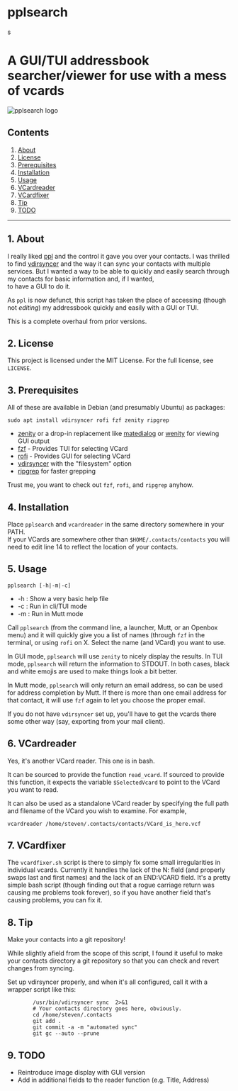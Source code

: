 pplsearch
==========
s
# A GUI/TUI addressbook searcher/viewer for use with a mess of vcards

![pplsearch logo](https://raw.githubusercontent.com/uriel1998/ppl_virdirsyncer_addysearch/master/pplsearch-open-graph.png "logo")

## Contents
 1. [About](#1-about)
 2. [License](#2-license)
 3. [Prerequisites](#3-prerequisites)
 4. [Installation](#4-installation)
 5. [Usage](#5-usage)
 6. [VCardreader](#6-vcardreader)
 7. [VCardfixer](#7-vcardfixer)
 8. [Tip](#8-tip)
 9. [TODO](#9-todo)

***
## 1. About 

I really liked [ppl](https://web.archive.org/web/20170610235714/http://ppladdressbook.org/) and the control it 
gave you over your contacts. I was thrilled to find [vdirsyncer](https://github.com/pimutils/vdirsyncer) 
and the way it can sync your contacts with multiple services. But I wanted a way to be able to 
quickly and easily search through my contacts for basic information and, if I wanted,  
to have a GUI to do it. 

As `ppl` is now defunct, this script has taken the place of accessing (though 
not *editing*) my addressbook quickly and easily with a GUI or TUI.

This is a complete overhaul from prior versions.

## 2. License

This project is licensed under the MIT License. For the full license, see `LICENSE`.

## 3. Prerequisites

All of these are available in Debian (and presumably Ubuntu) as packages:

`sudo apt install vdirsyncer rofi fzf zenity ripgrep`

* [zenity](https://help.gnome.org/users/zenity/stable/) or a drop-in replacement like [matedialog](https://github.com/mate-desktop/mate-dialogs) or 
[wenity](http://freecode.com/projects/wenity) for viewing GUI output
* [fzf](https://github.com/junegunn/fzf) - Provides TUI for selecting VCard
* [rofi](https://github.com/davatorium/rofi) - Provides GUI for selecting VCard
* [vdirsyncer](https://github.com/pimutils/vdirsyncer) with the "filesystem" option
* [ripgrep](https://github.com/BurntSushi/ripgrep) for faster grepping

Trust me, you want to check out `fzf`, `rofi`, and `ripgrep` anyhow.

## 4. Installation

Place `pplsearch` and `vcardreader` in the same directory somewhere in your PATH.  
If your VCards are somewhere other than `$HOME/.contacts/contacts` you will 
need to edit line 14 to reflect the location of your contacts.


## 5. Usage

`pplsearch [-h|-m|-c]`

* -h : Show a very basic help file
* -c : Run in cli/TUI mode 
* -m : Run in Mutt mode

Call `pplsearch` (from the command line, a launcher, Mutt, or an Openbox menu) 
and it will quickly give you a list of names (through `fzf` in the terminal, or 
using `rofi` on X. Select the name (and VCard) you want to use.

In GUI mode, `pplsearch` will use `zenity` to nicely display the results. In 
TUI mode, `pplsearch` will return the information to STDOUT.  In both cases, 
black and white emojis are used to make things look a bit better.

In Mutt mode, `pplsearch` will only return an email address, so can be used 
for address completion by Mutt. If there is more than one email address for 
that contact, it will use `fzf` again to let you choose the proper email.

If you do not have `vdirsyncer` set up, you'll have to get the vcards 
there some other way (say, exporting from your mail client).

## 6. VCardreader

Yes, it's another VCard reader. This one is in bash. 

It can be sourced to provide the function `read_vcard`. If sourced to provide 
this function, it expects the variable `$SelectedVcard` to point to the VCard 
you want to read. 

It can also be used as a standalone VCard reader by specifying the full path and 
filename of the VCard you wish to examine. For example,

`vcardreader /home/steven/.contacts/contacts/VCard_is_here.vcf`

## 7. VCardfixer

The `vcardfixer.sh` script is there to simply fix some small irregularities 
in individual vcards. Currently it handles the lack of the N: field (and 
properly swaps last and first names) and the lack of an END:VCARD field. 
It's a pretty simple bash script (though finding out that a rogue carriage 
return was causing me problems took forever), so if you have another field 
that's causing problems, you can fix it.

## 8. Tip

Make your contacts into a git repository!

While slightly afield from the scope of this script, I found it useful to 
make your contacts directory a git repository so that you can check and revert 
changes from syncing.  

Set up vdirsyncer properly, and when it's all configured, call it with a wrapper 
script like this:

```
		/usr/bin/vdirsyncer sync  2>&1
        # Your contacts directory goes here, obviously.
        cd /home/steven/.contacts
        git add .
        git commit -a -m "automated sync"
        git gc --auto --prune
```

## 9. TODO

* Reintroduce image display with GUI version
* Add in additional fields to the reader function (e.g. Title, Address)